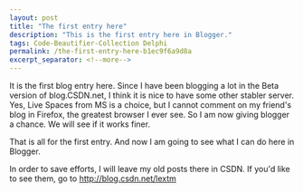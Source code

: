 ```yaml
---
layout: post
title: "The first entry here"
description: "This is the first entry here in Blogger."
tags: Code-Beautifier-Collection Delphi
permalink: /the-first-entry-here-b1ec9f6a9d8a
excerpt_separator: <!--more-->
---
```

It is the first blog entry here. Since I have been blogging a lot in the Beta version of blog.CSDN.net, I think it is nice to have some other stabler server. Yes, Live Spaces from MS is a choice, but I cannot comment on my friend's blog in Firefox, the greatest browser I ever see. So I am now giving blogger a chance. We will see if it works finer.

That is all for the first entry. And now I am going to see what I can do here in Blogger.

In order to save efforts, I will leave my old posts there in CSDN. If you'd like to see them, go to http://blog.csdn.net/lextm
<!--more-->